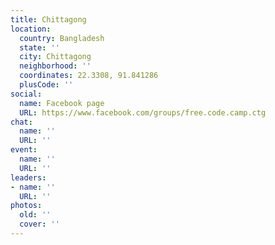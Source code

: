 ```yaml
---
title: Chittagong
location:
  country: Bangladesh
  state: ''
  city: Chittagong
  neighborhood: ''
  coordinates: 22.3308, 91.841286
  plusCode: ''
social:
  name: Facebook page
  URL: https://www.facebook.com/groups/free.code.camp.ctg
chat:
  name: ''
  URL: ''
event:
  name: ''
  URL: ''
leaders:
- name: ''
  URL: ''
photos:
  old: ''
  cover: ''
---
```

